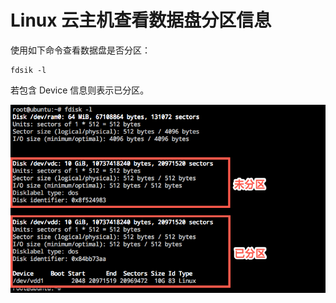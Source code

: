 # Linux 云主机查看数据盘分区信息

使用如下命令查看数据盘是否分区：

	fdsik -l

若包含 Device 信息则表示已分区。

![](../../image/运维指南-Linux查看分区.png)
